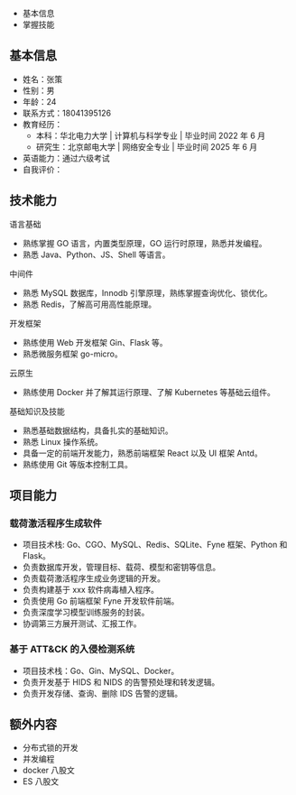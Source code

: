 - 基本信息
- 掌握技能

## 基本信息

- 姓名：张策
- 性别：男
- 年龄：24
- 联系方式：18041395126
- 教育经历：
	- 本科：华北电力大学 | 计算机与科学专业 | 毕业时间 2022 年 6 月
	- 研究生：北京邮电大学 | 网络安全专业 | 毕业时间 2025 年 6 月
- 英语能力：通过六级考试
- 自我评价：

## 技术能力

语言基础

- 熟练掌握 GO 语言，内置类型原理，GO 运行时原理，熟悉并发编程。
- 熟悉 Java、Python、JS、Shell 等语言。

中间件

- 熟悉 MySQL 数据库，Innodb 引擎原理，熟练掌握查询优化、锁优化。
- 熟悉 Redis，了解高可用高性能原理。

开发框架

- 熟练使用 Web 开发框架 Gin、Flask 等。
- 熟悉微服务框架 go-micro。  

云原生

- 熟练使用 Docker 并了解其运行原理、了解 Kubernetes 等基础云组件。  

基础知识及技能

- 熟悉基础数据结构，具备扎实的基础知识。
- 熟悉 Linux 操作系统。
- 具备一定的前端开发能力，熟悉前端框架 React 以及 UI 框架 Antd。
- 熟练使用 Git 等版本控制工具。

## 项目能力

### 载荷激活程序生成软件

- 项目技术栈: Go、CGO、MySQL、Redis、SQLite、Fyne 框架、Python 和 Flask。
- 负责数据库开发，管理目标、载荷、模型和密钥等信息。
- 负责载荷激活程序生成业务逻辑的开发。
- 负责构建基于 xxx 软件病毒植入程序。
- 负责使用 Go 前端框架 Fyne 开发软件前端。
- 负责深度学习模型训练服务的封装。
- 协调第三方展开测试、汇报工作。

### 基于 ATT&CK 的入侵检测系统

- 项目技术栈：Go、Gin、MySQL、Docker。
- 负责开发基于 HIDS 和 NIDS 的告警预处理和转发逻辑。
- 负责开发存储、查询、删除 IDS 告警的逻辑。

## 额外内容

- 分布式锁的开发
- 并发编程
- docker 八股文
- ES 八股文
